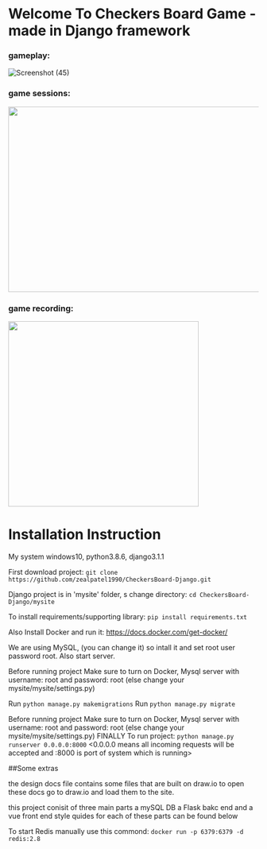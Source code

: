# Welcome To Checkers Board Game - made in Django framework

### gameplay:
![Screenshot (45)](https://user-images.githubusercontent.com/28397002/141667443-191d7adc-fa2e-4f74-aa03-99ca5f6f8a4d.png)

### game sessions:
<img style="-webkit-user-select: none;margin: auto;" src="https://raw.githubusercontent.com/zealpatel1990/CheckersBoard-Django/zeal_branch/screenshots/Screen%20Shot%202020-12-11%20at%202.59.56%20PM.png" width="783" height="373">

### game recording:
<img style="-webkit-user-select: none;margin: auto;" src="https://raw.githubusercontent.com/zealpatel1990/CheckersBoard-Django/zeal_branch/screenshots/Screen%20Shot%202020-12-11%20at%203.01.18%20PM.png" width="383" height="373">


# Installation Instruction
My system windows10, python3.8.6, django3.1.1

First download project: `git clone https://github.com/zealpatel1990/CheckersBoard-Django.git`

Django project is in 'mysite' folder, s change directory: `cd CheckersBoard-Django/mysite`

To install requirements/supporting library: `pip install requirements.txt`

Also Install Docker and run it: https://docs.docker.com/get-docker/

We are using MySQL, (you can change it) so intall it and set root user password root. Also start server.

Before running project Make sure to turn on Docker, Mysql server with username: root and password: root (else change your mysite/mysite/settings.py)

Run `python manage.py makemigrations`
Run `python manage.py migrate`


Before running project Make sure to turn on Docker, Mysql server with username: root and password: root (else change your mysite/mysite/settings.py)
FINALLY To run project: `python manage.py runserver 0.0.0.0:8000`
<0.0.0.0 means all incoming requests will be accepted and :8000 is port of system which is running>

##Some extras

the design docs file contains some files that are built on 
draw.io to open these docs go to draw.io and load them to the site.

this project conisit of three main parts a mySQL DB a Flask bakc end and a vue front end 
style quides for each of these parts can be found below 

To start Redis manually use this commond: `docker run -p 6379:6379 -d redis:2.8`



